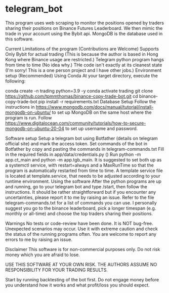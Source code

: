 # telegram_bot

This program uses web scraping to monitor the positions opened by traders sharing their positions on Binance Futures Leaderboard. We then mimic the trade in your account using the Bybit api. MongoDB is the database used in this software.

Current Limitations of the program (Contributions are Welcome)
Supports Only Bybit for actual trading (This is because the author is based in Hong Kong where Binance usage are restricted.)
Telegram python program hangs from time to time (No idea why.)
THe code isn't exactly at its cleanest state (I'm sorry! This is a one person project and I have other jobs.)
Environment setup (Recommended)
Using Conda
At your target directory, execute the following:

conda create -n trading python=3.9 -y
conda activate trading
git clone https://github.com/tpmmthomas/binance-copy-trade-bot.git
cd binance-copy-trade-bot
pip install -r requirements.txt
Database Setup
Follow the instructions in https://www.mongodb.com/docs/manual/tutorial/install-mongodb-on-ubuntu/ to set up MongoDB on the same host where the program is run.
Follow https://www.digitalocean.com/community/tutorials/how-to-secure-mongodb-on-ubuntu-20-04 to set up username and password.

Software setup
Setup a telegram bot using Botfather (details on telegram official site) and mark the access token.
Set commands of the bot in Botfather by copy and pasting the commands in telegram-commands.txt
Fill in the required fields in app/data/credentials.py  ()
Run python -m app.ct_main and python -m app.tgb_main. It is suggested to set both up as a systemctl service, with restart=always and a MaxRunTime so that the program is automatically restarted from time to time. A template service file is located at template.service, that needs to be adjusted according to your runtime environment.
Using the software
After the python programs are up and running, go to your telegram bot and type /start, then follow the instructions.
It should be rather straightforward but if you encounter any uncertainties, please report it to me by raising an issue.
Refer to the file telegram-commands.txt for a list of commands you can use.
I personally suggest you go to the binance leaderboard, pick a longer timespan (e.g. monthly or all-time) and choose the top traders sharing their positions.

Warnings
No tests or code-review have been done. It is NOT bug-free. Unexpected scenarios may occur. Use it with extreme caution and check the status of the running programs often. You are welcome to report any errors to me by raising an issue.

Disclaimer
This software is for non-commercial purposes only. Do not risk money which you are afraid to lose.

USE THIS SOFTWARE AT YOUR OWN RISK. THE AUTHORS ASSUME NO RESPONSIBILITY FOR YOUR TRADING RESULTS.

Start by running backtesting of the bot first. Do not engage money before you understand how it works and what profit/loss you should expect.

